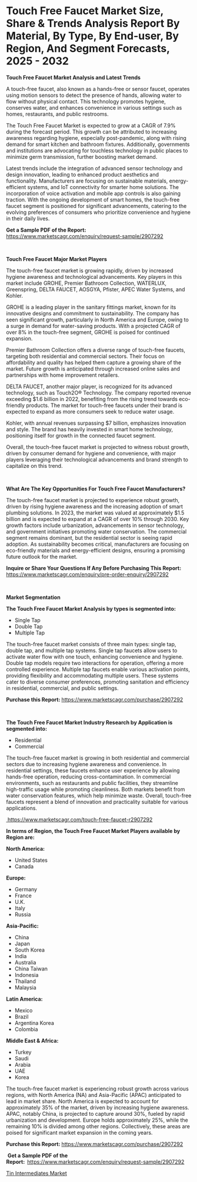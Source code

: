 <p><h1>Touch Free Faucet Market Size, Share & Trends Analysis Report By Material, By Type, By End-user, By Region, And Segment Forecasts, 2025 - 2032</h1></p><p><strong>Touch Free Faucet Market Analysis and Latest Trends</strong></p>
<p><p>A touch-free faucet, also known as a hands-free or sensor faucet, operates using motion sensors to detect the presence of hands, allowing water to flow without physical contact. This technology promotes hygiene, conserves water, and enhances convenience in various settings such as homes, restaurants, and public restrooms.</p><p>The Touch Free Faucet Market is expected to grow at a CAGR of 7.9% during the forecast period. This growth can be attributed to increasing awareness regarding hygiene, especially post-pandemic, along with rising demand for smart kitchen and bathroom fixtures. Additionally, governments and institutions are advocating for touchless technology in public places to minimize germ transmission, further boosting market demand.</p><p>Latest trends include the integration of advanced sensor technology and design innovation, leading to enhanced product aesthetics and functionality. Manufacturers are focusing on sustainable materials, energy-efficient systems, and IoT connectivity for smarter home solutions. The incorporation of voice activation and mobile app controls is also gaining traction. With the ongoing development of smart homes, the touch-free faucet segment is positioned for significant advancements, catering to the evolving preferences of consumers who prioritize convenience and hygiene in their daily lives.</p></p>
<p><strong>Get a Sample PDF of the Report:&nbsp;</strong> <a href="https://www.marketscagr.com/enquiry/request-sample/2907292?utm_campaign=2304&utm_medium=2&utm_source=Github&utm_content=ia&utm_term=12032025&utm_id=touch-free-faucet">https://www.marketscagr.com/enquiry/request-sample/2907292</a></p>
<p>&nbsp;</p>
<p><strong>Touch Free Faucet Major Market Players</strong></p>
<p><p>The touch-free faucet market is growing rapidly, driven by increased hygiene awareness and technological advancements. Key players in this market include GROHE, Premier Bathroom Collection, WATERLUX, Greenspring, DELTA FAUCET, AOSGYA, Pfister, APEC Water Systems, and Kohler.</p><p>GROHE is a leading player in the sanitary fittings market, known for its innovative designs and commitment to sustainability. The company has seen significant growth, particularly in North America and Europe, owing to a surge in demand for water-saving products. With a projected CAGR of over 8% in the touch-free segment, GROHE is poised for continued expansion.</p><p>Premier Bathroom Collection offers a diverse range of touch-free faucets, targeting both residential and commercial sectors. Their focus on affordability and quality has helped them capture a growing share of the market. Future growth is anticipated through increased online sales and partnerships with home improvement retailers.</p><p>DELTA FAUCET, another major player, is recognized for its advanced technology, such as Touch2O® Technology. The company reported revenue exceeding $1.6 billion in 2022, benefiting from the rising trend towards eco-friendly products. The market for touch-free faucets under their brand is expected to expand as more consumers seek to reduce water usage.</p><p>Kohler, with annual revenues surpassing $7 billion, emphasizes innovation and style. The brand has heavily invested in smart home technology, positioning itself for growth in the connected faucet segment.</p><p>Overall, the touch-free faucet market is projected to witness robust growth, driven by consumer demand for hygiene and convenience, with major players leveraging their technological advancements and brand strength to capitalize on this trend.</p></p>
<p>&nbsp;</p>
<p><strong>What Are The Key Opportunities For Touch Free Faucet Manufacturers?</strong></p>
<p><p>The touch-free faucet market is projected to experience robust growth, driven by rising hygiene awareness and the increasing adoption of smart plumbing solutions. In 2023, the market was valued at approximately $1.5 billion and is expected to expand at a CAGR of over 10% through 2030. Key growth factors include urbanization, advancements in sensor technology, and government initiatives promoting water conservation. The commercial segment remains dominant, but the residential sector is seeing rapid adoption. As sustainability becomes critical, manufacturers are focusing on eco-friendly materials and energy-efficient designs, ensuring a promising future outlook for the market.</p></p>
<p><strong>Inquire or Share Your Questions If Any Before Purchasing This Report:</strong> <a href="https://www.marketscagr.com/enquiry/pre-order-enquiry/2907292?utm_campaign=2304&utm_medium=2&utm_source=Github&utm_content=ia&utm_term=12032025&utm_id=touch-free-faucet">https://www.marketscagr.com/enquiry/pre-order-enquiry/2907292</a></p>
<p>&nbsp;</p>
<p><strong>Market Segmentation</strong></p>
<p><strong>The Touch Free Faucet Market Analysis by types is segmented into:</strong></p>
<p><ul><li>Single Tap</li><li>Double Tap</li><li>Multiple Tap</li></ul></p>
<p><p>The touch-free faucet market consists of three main types: single tap, double tap, and multiple tap systems. Single tap faucets allow users to activate water flow with one touch, enhancing convenience and hygiene. Double tap models require two interactions for operation, offering a more controlled experience. Multiple tap faucets enable various activation points, providing flexibility and accommodating multiple users. These systems cater to diverse consumer preferences, promoting sanitation and efficiency in residential, commercial, and public settings.</p></p>
<p><strong>Purchase this Report:&nbsp;</strong><a href="https://www.marketscagr.com/purchase/2907292?utm_campaign=2304&utm_medium=2&utm_source=Github&utm_content=ia&utm_term=12032025&utm_id=touch-free-faucet">https://www.marketscagr.com/purchase/2907292</a></p>
<p>&nbsp;</p>
<p><strong>The Touch Free Faucet Market Industry Research by Application is segmented into:</strong></p>
<p><ul><li>Residential</li><li>Commercial</li></ul></p>
<p><p>The touch-free faucet market is growing in both residential and commercial sectors due to increasing hygiene awareness and convenience. In residential settings, these faucets enhance user experience by allowing hands-free operation, reducing cross-contamination. In commercial environments, such as restaurants and public facilities, they streamline high-traffic usage while promoting cleanliness. Both markets benefit from water conservation features, which help minimize waste. Overall, touch-free faucets represent a blend of innovation and practicality suitable for various applications.</p></p>
<p><a href="https://www.marketscagr.com/touch-free-faucet-r2907292?utm_campaign=2304&utm_medium=2&utm_source=Github&utm_content=ia&utm_term=12032025&utm_id=touch-free-faucet">&nbsp;https://www.marketscagr.com/touch-free-faucet-r2907292</a></p>
<p><strong>In terms of Region, the Touch Free Faucet Market Players available by Region are:</strong></p>
<p>
    <p> <strong> North America: </strong>
        <ul>
            <li>United States</li>
            <li>Canada</li>
        </ul>
        </p> 
    <p> <strong> Europe: </strong>
        <ul>
            <li>Germany</li>
            <li>France</li>
            <li>U.K.</li>
            <li>Italy</li>
            <li>Russia</li>
        </ul>
        </p> 
    <p> <strong> Asia-Pacific: </strong>
        <ul>
            <li>China</li>
            <li>Japan</li>
            <li>South Korea</li>
            <li>India</li>
            <li>Australia</li>
            <li>China Taiwan</li>
            <li>Indonesia</li>
            <li>Thailand</li>
            <li>Malaysia</li>
        </ul>
        </p> 
    <p> <strong> Latin America: </strong>
        <ul>
            <li>Mexico</li>
            <li>Brazil</li>
            <li>Argentina Korea</li>
            <li>Colombia</li>
        </ul>
        </p> 
    <p> <strong> Middle East & Africa: </strong>
        <ul>
            <li>Turkey</li>
            <li>Saudi</li>
            <li>Arabia</li>
            <li>UAE</li>
            <li>Korea</li>
        </ul>
    </p>
    </p>
<p><p>The touch-free faucet market is experiencing robust growth across various regions, with North America (NA) and Asia-Pacific (APAC) anticipated to lead in market share. North America is expected to account for approximately 35% of the market, driven by increasing hygiene awareness. APAC, notably China, is projected to capture around 30%, fueled by rapid urbanization and development. Europe holds approximately 25%, while the remaining 10% is divided among other regions. Collectively, these areas are poised for significant market expansion in the coming years.</p></p>
<p><strong>Purchase this Report: </strong><a href="https://www.marketscagr.com/purchase/2907292?utm_campaign=2304&utm_medium=2&utm_source=Github&utm_content=ia&utm_term=12032025&utm_id=touch-free-faucet">https://www.marketscagr.com/purchase/2907292</a></p>
<p>&nbsp;<strong>Get a Sample PDF of the Report:&nbsp;&nbsp;</strong><a href="https://www.marketscagr.com/enquiry/request-sample/2907292?utm_campaign=2304&utm_medium=2&utm_source=Github&utm_content=ia&utm_term=12032025&utm_id=touch-free-faucet">https://www.marketscagr.com/enquiry/request-sample/2907292</a></p>
<p><strong></strong></p>
<p><p><a href="https://github.com/gasikcalbos8/Market-Research-Report-List-1/blob/main/tin-intermediates-market.md?utm_campaign=2304&utm_medium=2&utm_source=Github&utm_content=ia&utm_term=12032025&utm_id=touch-free-faucet">Tin Intermediates Market</a></p></p>
